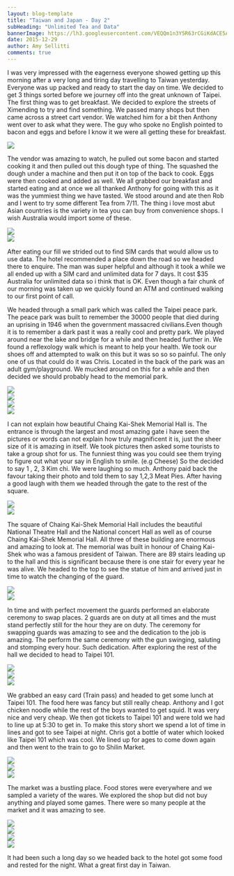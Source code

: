 ```yaml
---
layout: blog-template
title: "Taiwan and Japan - Day 2"
subHeading: "Unlimited Tea and Data"
bannerImage: https://lh3.googleusercontent.com/VEQQm1n3Y5R63rCGiKdACE5AKb3xvzqWXRKZ8GDjfQ7bLOTWnuOhn4VJ_lHwYiKIwIN3Y_rPTbXuNGyDdU5A-xcdwU1xCCyX1hEfZK4690illEgn_Ndyp2Sqbp-V1wTr99Sqt3W3mQ=w2400
date: 2015-12-29
author: Amy Sellitti
comments: true
---
```

I was very impressed with the eagerness everyone showed getting up this morning after a very long and tiring day travelling to Taiwan yesterday. Everyone was up packed and ready to start the day on time. We decided to get 3 things sorted before we journey off into the great unknown of Taipei. The first thing was to get breakfast. We decided to explore the streets of Ximending to try and find something. We passed many shops but then came across a street cart vendor. We watched him for a bit then Anthony went over to ask what they were. The guy who spoke no English pointed to bacon and eggs and before I know it we were all getting these for breakfast. 

<div class="center-image"><img src="https://lh3.googleusercontent.com/Q6rNEvomhjwOEKx7UWWczPs1vEafNpp7HHYMLkpu611WqnVsG8cH0GaRnLt0tBECQn9Dli8xRq71NLrZoOLGHGzP34xJVA3yGHLq7JVncv9igW-a1l1hgG_t81LlQZt5dojDmavg9A=w2400" /></div>

The vendor was amazing to watch, he pulled out some bacon and started cooking it and then pulled out this dough type of thing. The squashed the dough under a machine and then put it on top of the back to cook. Eggs were then cooked and added as well. We all grabbed our breakfast and started eating and at once we all thanked Anthony for going with this as it was the yummiest thing we have tasted. We stood around and ate then Rob and I went to try some different Tea from 7/11. The thing i love most abut Asian countries is the variety in tea you can buy from convenience shops. I wish Australia would import some of these.

<div class="center-image"><img src="https://lh3.googleusercontent.com/HMiDBp6yT-35gVukorBOy2tJY_AvYCmN0ScpGSDgG0yH9JFIIpaiw5PAKqQ6_j7tXJPWark-Q1qh8gCFMrpvIwDf19Xr6IZONa6wtHCbN04YR3GFNm4ri9QD5civPvQZMPmCZSBc2Q=w2400" /></div>
<div class="center-image"><img src="https://lh3.googleusercontent.com/1GTCmj9UVpWdTEqzBTvqqIgf6cwg3VY9EcaQ20hIv0_IbXyi2PUqhOYJqigSTqv2ou11Z_zYINyzDKugVDDy-3oq_sUQhHIHLerKx-1m2iV9Nifm9x5mID2GbhnmREEaFFeCrx7gzg=w2400" /></div>

After eating our fill we strided out to find SIM cards that would allow us to use data. The hotel recommended a place down the road so we headed there to enquire. The man was super helpful and although it took a while we all ended up with a SIM card and unlimited data for 7 days. It cost $35 Australia for unlimited data so i think that is OK. Even though a fair chunk of our morning was taken up we quickly found an ATM and continued walking to our first point of call.

We headed through a small park which was called the Taipei peace park. The peace park was built to remember the 30000 people that died during an uprising in 1946 when the government massacred civilians.Even though it is to remember a dark past it was a really cool and pretty park. We played around near the lake and bridge for a while and then headed further in. We found a reflexology walk which is meant to help your health. We took our shoes off and attempted to walk on this but it was so so so painful. The only one of us that could do it was Chris. Located in the back of the park was an adult gym/playground. We mucked around on this for a while and then decided we should probably head to the memorial park. 

<div class="center-image"><img src="https://lh3.googleusercontent.com/fixZ_xnBgrG3604Y0F6YxauknO9l_AkOAbxpl98vMA3vEYGHmI5VfHM-otxsiLp5AQtZfTDkFyMYFU9_gJqPqiPhvzDNHR_JSX8I8tzBCIO7sTVOF5HzA8CT46YiCMaOtpXkIlpdJg=w2400" /></div>
<div class="center-image"><img src="https://lh3.googleusercontent.com/qM9gxTQuMk4YAWfs18pA7jQxu2BRk1-Z3fgny26br7KHDQXK3m6OAs4gyimV2fV5tneNaN31vGi0d3Cb7kYsziuepr7nRTSevX69tHZ-yzQCazsqcDtX-Hsw_oYfhMA9pDLZWBmrBg=w2400g" /></div>
<div class="center-image"><img src="https://lh3.googleusercontent.com/mNZyVbScZ6VcOoGkCETyuEmz3KtEP5iGzSeaPOXESTfKT9eK2bKG-eC-yyRQRuUnJ8PEgSItZseLiLHmDqH75C17K_GcpuKtLbzjXfpQjvLkwcMgMZYlV2c-uxCMYhz75zTA-PmavQ=w2400" /></div>
<div class="center-image"><img src="https://lh3.googleusercontent.com/9Fo2BxC5qEu2JRAV_wa2AkrQP-CYbZGJkJvVX3qi_2yFiqvj4tCqT4uQT38E2vM1OmuJoQ0MgV4JXoRmHxuwe9hWABEJ0bMpqGSfsQWmqsi3MknaBN0_xl4UUfxftF1mUrtFQAdbtQ=w2400" /></div>

I can not explain how beautiful Chaing Kai-Shek Memorial Hall is. The entrance is through the largest and most amazing gate i have seen the pictures or words can not explain how truly magnificent it is, just the sheer size of it is amazing in itself. We took pictures then asked some tourists to take a group shot for us. The funniest thing was you could see them trying to figure out what  your say in English to smile. (e.g Cheese) So the decided to say 1 , 2, 3 Kim chi. We were laughing so much. Anthony paid back the favour taking their photo and told them to say 1,2,3 Meat Pies. After having a good laugh with them we headed through the gate to the rest of the square.

<div class="center-image"><img src="https://lh3.googleusercontent.com/VEQQm1n3Y5R63rCGiKdACE5AKb3xvzqWXRKZ8GDjfQ7bLOTWnuOhn4VJ_lHwYiKIwIN3Y_rPTbXuNGyDdU5A-xcdwU1xCCyX1hEfZK4690illEgn_Ndyp2Sqbp-V1wTr99Sqt3W3mQ=w2400" /></div>
<div class="center-image"><img src="https://lh3.googleusercontent.com/dm_h8IUNTRxgLJIXmdJNs-5KRPwnzVMNqcltqdJTXjy4G_6ENv-gbkg4j0qPV39cSF5jcyiotYJwWWN2aHaW3N91ywrC6hqOSRFPC1fLLKiFsrpIGnWfraqvpoOyeL-K93e-KRCkMg=w2400" /></div>

The square of Chaing Kai-Shek Memorial Hall includes the beautiful National Theatre Hall and the National concert Hall as well as of course Chaing Kai-Shek Memorial Hall. All three of these building are enormous and amazing to look at. The memorial was built in honour of Chaing Kai-Shek who was a famous president of Taiwan. There are 89 stairs leading up to the hall and this is significant because there is one stair for every year he was alive. We headed to the top to see the statue of him and arrived just in time to watch the changing of the guard. 

<div class="center-image"><img src="https://lh3.googleusercontent.com/UCGDEJCLqcW1Jdfl_gUN3kXffmwbGP38RlMxJxX0RsLpK2XEFYJaKlvaP0sCgmTdnw3MnXA-oN-CvYTBrM25wXv5U4iFYTqK4UVQ8ZMkL6SXVt3ffakxUB-4pHTd5CWQOYMZxS0Jdw=w2400" /></div>
<div class="center-image"><img src="https://lh3.googleusercontent.com/Ka71YTnzcjyoDN83eGW1SWd6Z6l070dlMcs6NWbOI8xjKezoyErpsr6-MycJC-KmL3qmgXCLQrSP5sVGF3-b0rgIvvVpfs6GvadvF9Iya-L-07cDRHJqfWo6JHXvmFbbND2jOkp1Og=w2400" /></div>

In time and with perfect movement the guards performed an elaborate ceremony to swap places. 2 guards are on duty at all times and the must stand perfectly still for the hour they are on duty. The ceremony for swapping guards was amazing to see and the dedication to the job is amazing. The perform the same ceremony with the gun swinging, saluting and stomping every hour. Such dedication. After exploring the rest of the hall we decided to head to Taipei 101.

<div class="center-image"><img src="https://lh3.googleusercontent.com/5L09bQxHsPwZiJojlaQt3iHzn_VVgtnBJtLEcI0YBdWGR37Ymt646NiUilNcl-3x8YOTDUXN_9RM8meHepAUudRxNn8PV_gZqjZj4YIktFYXhAsHyfK9R5VpHuaHkknJrVP2-NUe5g=w2400" /></div>
<div class="center-image"><img src="https://lh3.googleusercontent.com/roBb0JNur_NbKmdgv3NC09pAYSiz5VqUEUYGDFtCgIbShl8BRYtyAtg64xFBrw7iXk2Nc-e9pLyL_jZAZ0vtzmLPKLAhppnslhvv7qeej-a3sFv8zNgfzF8qbrbhmxbSJKKbX-8Ecw=w2400" /></div>
<div class="center-image"><img src="https://lh3.googleusercontent.com/zCWLlMuf82i-RvT1ZkW79e-M17SzuEz7so7uTe4Dxe8Ud_NXIye0duVc8E8rekyyNEuPEos7YZZngZCgheAsEYkWQS_vqqGMMFN5G8oQZplvdxSgoZUsOJBVYoXcLIc1pOesBbBPsg=w2400" /></div>

We grabbed an easy card (Train pass) and headed to get some lunch at Taipei 101. The food here was fancy but still really cheap. Anthony and I got chicken noodle while the rest of the boys wanted to get squid. It was very nice and very cheap. We then got tickets to Taipei 101 and were told we had to line up at 5:30 to get in. To make this story short we spend a lot of time in lines and got to see Taipei at night. Chris got a bottle of water which looked like Taipei 101 which was cool. We lined up for ages to come down again and then went to the train to go to Shilin Market.

<div class="center-image"><img src="https://lh3.googleusercontent.com/XFiOaEEqhiSTVPtnwLiW6XZIqj6V9VJR2cXO95ZYj8IcjC33ICGcZ0JBkqg6uoMi5CcMw5JJDC0TB3UF744vtdY-aUzYbjqhGz-MfV2NsFV2uXCQ7F61fLxfA6LjLTYzVuZAlUCiOw=w2400" /></div>
<div class="center-image"><img src="https://lh3.googleusercontent.com/WG-dzyLGYUQgXMhp7hvEHamhp2z5wapA2eKjpF0-5MZ5W1vxxSbCxzwPILgxcUrSBSQWaZD7GSm7XSA2UWKV_GgHDCQe1G0zWi0WbfetoaiH1DrHLzOT_nmokHN3W7XZ-660VFiuqA=w2400" /></div>
<div class="center-image"><img src="https://lh3.googleusercontent.com/qmOWM87cDad4JJml338F2R_8oVR6w-MttbvBELMnyQRQXWkJNASUsZdlEC2qhMBujfSlUv-eDlBFQMejWZgmmJRMFhyPhXyUmi0yhtkWnsNkKRe4AP0P1wodkW59g2BHqBGUw0z6LA=w2400" /></div>

The market was a bustling place. Food stores were everywhere and we sampled a variety of the wares. We explored the shop but did not buy anything and played some games. There were so many people  at the market and it was amazing to see.

<div class="center-image"><img src="https://lh3.googleusercontent.com/oPU4LKjwTt2HzgvZofNA8YkJmzosTG-peJ3chblxy9H7duqHpYdmDdlDO9HfLEOgnEtF2M9gNTa14toWYi4V6ncotOGfmNgZG2Trse8HXHwElTm_d5Te1jqEIQqLOwnVpMfJ7R1OeA=w2400" /></div>
<div class="center-image"><img src="https://lh3.googleusercontent.com/JwA_Qjpu40SpsWVUbeKt75WDLdlcMTyPMLsuiFI_MwRWniy7fDDfnqUJa5SO-aVXYtkjWkNfcakoCGWCvI_9fFp8S-BsfyhyTpm-sfK69piqtgfk-mE6cGelqCl57Djc1SpLMhV5lw=w2400" /></div>
<div class="center-image"><img src="https://lh3.googleusercontent.com/E1UJptoIE3vjN5PUf0AHQelyvClZzyFDZnpn_mKZcD0IRzP1zcaK0FTb3S7eJ8xYND_wLTT58EN_KixXfyclMGZITmlpQV3g7O6OaZTFrYLlFHkKTVV2s1OzpyHThOTolCujvSPNug=w2400" /></div>
<div class="center-image"><img src="https://lh3.googleusercontent.com/-UgHDyjxfkJNjTyef5cGid4VfxF1XEmd4Ac5lH012lrswzEWKZ8ccHLgN5Vh-Xb9yfbQMUYLqCBR4-ede6B3yvFKnKoUQKXKWxCjz5On3ym3uJIGL__9ticncFGwithu5rmEPa4Zew=w2400" /></div>

It had been such a long day so we headed back to the hotel got some food and rested for the night. What a great first day in Taiwan.
